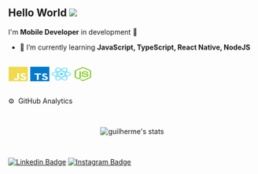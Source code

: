 <h2 align="left">Hello World <img src="https://raw.githubusercontent.com/kaueMarques/kaueMarques/master/hi.gif" width="30px"></h2>

I'm **Mobile Developer** in development :iphone:


- 🌱  I’m currently learning **JavaScript, TypeScript, React Native, NodeJS**

<div style="display: inline_block"><br>
  <img align="center" alt="JavaScript" height="30" width="40" src="https://raw.githubusercontent.com/devicons/devicon/master/icons/javascript/javascript-plain.svg">
  <img align="center" alt="TypeScript" height="30" width="40" src="https://raw.githubusercontent.com/devicons/devicon/master/icons/typescript/typescript-plain.svg">
  <img align="center" alt="React Native" height="30" width="40" src="https://raw.githubusercontent.com/devicons/devicon/master/icons/react/react-original.svg">
  <img align="center" alt="Node" height="30" width="40" src="https://raw.githubusercontent.com/devicons/devicon/master/icons/nodejs/nodejs-original.svg">
</div>

<br/>

⚙️ &nbsp;GitHub Analytics

<br>

<p align="center">
<img width="530em" src="https://github-readme-stats.vercel.app/api?username=guilhermelinosx&show_icons=true&theme=nightowl" alt="guilherme's stats"/>
</p>

<br/>


  <div lign="center">
 
   [![Linkedin Badge](https://img.shields.io/badge/-Guilherme%20Lino-6633cc?style=flat-square&logo=Linkedin&logoColor=white)](https://www.linkedin.com/in/guilhermelinosx/)  [![Instagram Badge](https://img.shields.io/badge/-guilhermelinosx-6633cc?style=flat-square&labelColor=6633cc&logo=instagram&logoColor=white)](https://www.instagram.com/guilhermelinosx/) 
  
</div>

  


